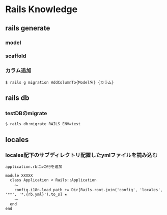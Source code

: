 # Rails Knowledge

## rails generate

### model

### scaffold

### カラム追加
```
$ rails g migration AddColumnTo{Model名} {カラム} 
```

## rails db

### testDBのmigrate
```
$ rails db:migrate RAILS_ENV=test
```

## locales

### locales配下のサブディレクトリ配置したymlファイルを読み込む
```
application.rbに★の行を追加

module XXXXX
  class Application < Rails::Application
    ～
    config.i18n.load_path += Dir[Rails.root.join('config', 'locales', '**', '*.{rb,yml}').to_s] ★
    ～
  end
end
```
